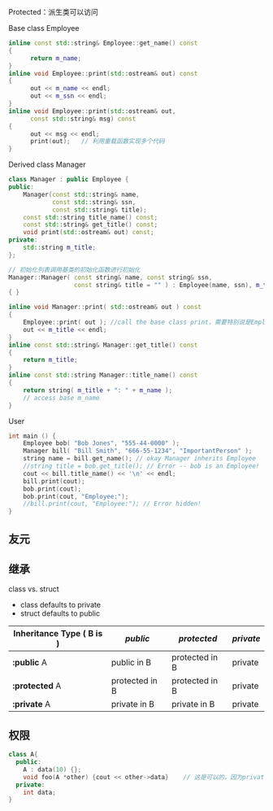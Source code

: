 Protected：派生类可以访问



Base class Employee

```cpp
inline const std::string& Employee::get_name() const
{
      return m_name;
}
inline void Employee::print(std::ostream& out) const
{
      out << m_name << endl;
      out << m_ssn << endl;
}
inline void Employee::print(std::ostream& out,
      const std::string& msg) const
{
      out << msg << endl;
      print(out);	// 利用重载函数实现多个代码
}
```

Derived class Manager

```cpp
class Manager : public Employee {
public:
    Manager(const std::string& name,
            const std::string& ssn,
            const std::string& title);
    const std::string title_name() const;
    const std::string& get_title() const;
    void print(std::ostream& out) const;
private:
    std::string m_title;
};

// 初始化列表调用基类的初始化函数进行初始化
Manager::Manager( const string& name, const string& ssn, 
                  const string& title = "" ) : Employee(name, ssn), m_title( title )
{ }

inline void Manager::print( std::ostream& out ) const
{
    Employee::print( out ); //call the base class print，需要特别说是Employee里的
    out << m_title << endl;
}
inline const std::string& Manager::get_title() const
{
    return m_title;
}
inline const std::string Manager::title_name() const
{
    return string( m_title + ": " + m_name );
    // access base m_name
}
```

User

```cpp
int main () {
    Employee bob( "Bob Jones", "555-44-0000" );
    Manager bill( "Bill Smith", "666-55-1234", "ImportantPerson" );
    string name = bill.get_name(); // okay Manager inherits Employee
    //string title = bob.get_title(); // Error -- bob is an Employee!
    cout << bill.title_name() << '\n' << endl;
    bill.print(cout);
    bob.print(cout);
    bob.print(cout, "Employee:");
    //bill.print(cout, "Employee:"); // Error hidden!
}
```



## 友元



## 继承

class vs. struct

- class defaults to private
- struct defaults to public

| Inheritance Type ( B is ) | *public*       | *protected*    | *private* |
| ------------------------- | -------------- | -------------- | --------- |
| **:public** A             | public in B    | protected in B | private   |
| **:protected** A          | protected in B | protected in B | private   |
| **:private** A            | private in B   | private in B   | private   |

## 权限

```cpp
class A{
  public:
    A : data(10) {};
    void foo(A *other) {cout << other->data}	// 这是可以的，因为private是相对类而言不是对对象而言
  private:
    int data;
}
```

